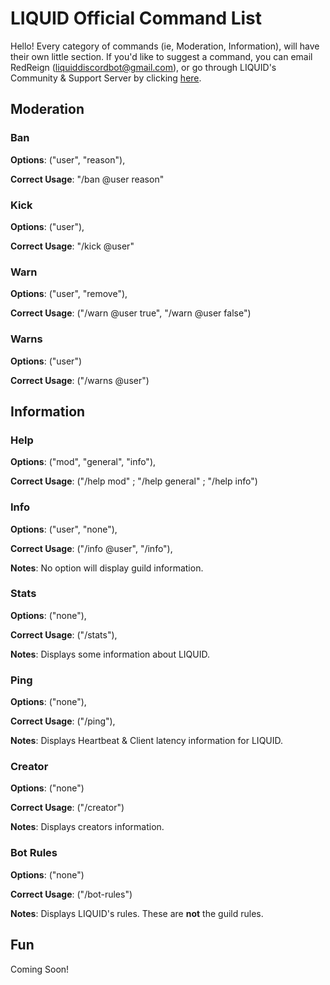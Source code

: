 # LIQUID Official Command List
Hello! Every category of commands (ie, Moderation, Information), will have their own little section.
If you'd like to suggest a command, you can email RedReign (<liquiddiscordbot@gmail.com>), or go through LIQUID's Community & Support Server by clicking [here](https://discord.gg/jZbqmT8b5D).

## Moderation
### Ban

  **Options**: ("user", "reason"),
  
  **Correct Usage**: "/ban @user reason"
  
### Kick

  **Options**: ("user"),
  
  **Correct Usage**: "/kick @user"
  
### Warn

  **Options**: ("user", "remove"),
  
  **Correct Usage**: ("/warn @user true", "/warn @user false")
  
### Warns

  **Options**: ("user") 
  
  **Correct Usage**: ("/warns @user")
  
## Information
### Help

 **Options**: ("mod", "general", "info"),
 
 **Correct Usage**: ("/help mod" ; "/help general" ; "/help info")
  
### Info 
**Options**: ("user", "none"),

**Correct Usage**: ("/info @user", "/info"),

**Notes**: No option will display guild information.
  
### Stats 

**Options**: ("none"),

**Correct Usage**: ("/stats"),

**Notes**: Displays some information about LIQUID.
  
### Ping 

**Options**: ("none"),

**Correct Usage**: ("/ping"),

**Notes**: Displays Heartbeat & Client latency information for LIQUID.
  
### Creator 

**Options**: ("none")

**Correct Usage**: ("/creator")

**Notes**: Displays creators information.
  
### Bot Rules 

**Options**: ("none")

**Correct Usage**: ("/bot-rules")

**Notes**: Displays LIQUID's rules. These are **not** the guild rules.
  
## Fun
Coming Soon!
